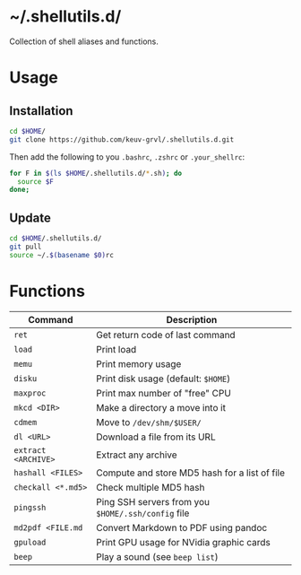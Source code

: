 # ~/.shellutils.d/

Collection of shell aliases and functions.

# Usage

## Installation

``` bash
cd $HOME/
git clone https://github.com/keuv-grvl/.shellutils.d.git
```

Then add the following to you `.bashrc`, `.zshrc` or `.your_shellrc`:

``` bash
for F in $(ls $HOME/.shellutils.d/*.sh); do
  source $F
done;
```

## Update

``` bash
cd $HOME/.shellutils.d/
git pull
source ~/.$(basename $0)rc
```

# Functions

| Command | Description |
|---|---|
| `ret`               | Get return code of last command |
| `load`              | Print load |
| `memu`              | Print memory usage |
| `disku`             | Print disk usage (default: `$HOME`)|
| `maxproc`           | Print max number of "free" CPU |
| `mkcd <DIR>`        | Make a directory a move into it |
| `cdmem`             | Move to `/dev/shm/$USER/` |
| `dl <URL>`          | Download a file from its URL |
| `extract <ARCHIVE>` | Extract any archive |
| `hashall <FILES>`   | Compute and store MD5 hash for a list of file |
| `checkall <*.md5>`  | Check multiple MD5 hash |
| `pingssh`           | Ping SSH servers from you `$HOME/.ssh/config` file |
| `md2pdf <FILE.md`   | Convert Markdown to PDF using pandoc |
| `gpuload`           | Print GPU usage for NVidia graphic cards |
| `beep`              | Play a sound (see `beep list`) |
